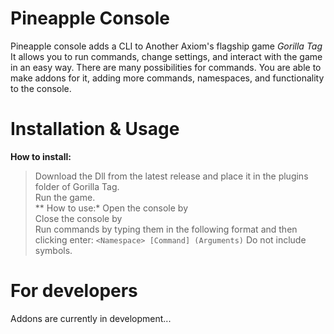 # Pineapple Console
Pineapple console adds a CLI to Another Axiom's flagship game *Gorilla Tag* <br>
It allows you to run commands, change settings, and interact with the game in an easy way. There are many possibilities for commands.
You are able to make addons for it, adding more commands, namespaces, and functionality to the console.
# Installation & Usage
**How to install:** <br>
> Download the Dll from the latest release and place it in the plugins folder of Gorilla Tag. <br>
> Run the game. <br>
** How to use:*
> Open the console by <Insert Controls here> <br>
> Close the console by <Insert Controls here> <br>
> Run commands by typing them in the following format and then clicking enter:
```<Namespace> [Command] (Arguments)```
Do not include symbols.
# For developers
Addons are currently in development...
